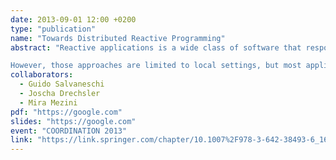 ```yaml
---
date: 2013-09-01 12:00 +0200
type: "publication"
name: "Towards Distributed Reactive Programming"
abstract: "Reactive applications is a wide class of software that responds to user input, network messages, and other events. Recent research on reactive languages successfully addresses the drawbacks of the Observer pattern – the traditional way reactive applications are implemented in the object-oriented setting – by introducing time-changing values and other ad-hoc programming abstractions.

However, those approaches are limited to local settings, but most applications are distributed. We highlight the research challenges of distributed reactive programming and present a research roadmap. We argue that distributed reactive programming not only moves reactive languages to the distributed setting, but is a promising concept for middleware and distributed systems design."
collaborators:
  - Guido Salvaneschi
  - Joscha Drechsler
  - Mira Mezini
pdf: "https://google.com"
slides: "https://google.com"
event: "COORDINATION 2013"
link: "https://link.springer.com/chapter/10.1007%2F978-3-642-38493-6_16"
---
```

